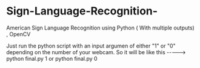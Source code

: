 # Sign-Language-Recognition-
American Sign Language Recognition using Python ( With multiple outputs) , OpenCV

Just run the python script with an input argumen of either "1" or "0" depending on the number of your webcam. So it will be like this -----> python final.py 1 or python final.py 0 



